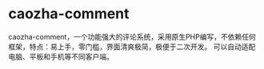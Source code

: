 # caozha-comment
caozha-comment，一个功能强大的评论系统，采用原生PHP编写，不依赖任何框架，特点：易上手，零门槛，界面清爽极简，极便于二次开发。 可以自动适配电脑、平板和手机等不同客户端。
